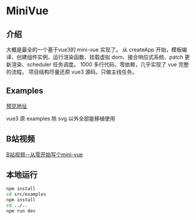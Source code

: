 # MiniVue

## 介绍

大概是最全的一个基于vue3的 mini-vue 实现了。
从 createApp 开始，模板编译、创建组件实例、运行渲染函数、挂载虚拟 dom、接合响应式系统、patch 更新渲染、scheduler 任务调度。
1000 多行代码，零依赖，几乎实现了 vue 完整的流程。
项目结构尽量还原 vue3 源码，只做主线任务。

## Examples

[预览地址](https://leaon4.github.io/mini-vue)

vue3 原 examples 除 svg 以外全部能移植使用

## B站视频

[B站视频--从零开始写个mini-vue](https://www.bilibili.com/video/BV1564y1s7s5)

## 本地运行

```bash
npm install
cd src/examples
npm install
cd ../..
npm run dev
```